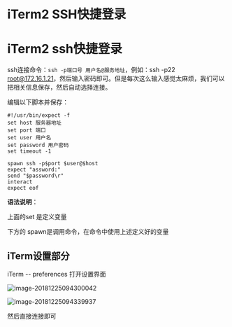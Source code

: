# iTerm2 SSH快捷登录

# iTerm2 ssh快捷登录

ssh连接命令：`ssh -p端口号 用户名@服务地址`，例如：ssh -p22 root@172.16.1.21，然后输入密码即可。但是每次这么输入感觉太麻烦，我们可以把相关信息保存，然后自动选择连接。

编辑以下脚本并保存：

```
#!/usr/bin/expect -f 
set host 服务器地址 
set port 端口 
set user 用户名 
set password 用户密码 
set timeout -1 

spawn ssh -p$port $user@$host 
expect "assword:" 
send "$password\r" 
interact 
expect eof 
```



**语法说明**：

  上面的set 是定义变量

  下方的 spawn是调用命令，在命令中使用上述定义好的变量

## iTerm设置部分

iTerm -- preferences 打开设置界面

![image-20181225094300042](https://ws4.sinaimg.cn/large/006tNbRwly1fyiqwrasz1j31cz0u0k67.jpg)

![image-20181225094339937](https://ws4.sinaimg.cn/large/006tNbRwly1fyiqxbusu5j314c0bi14f.jpg)

然后直接连接即可